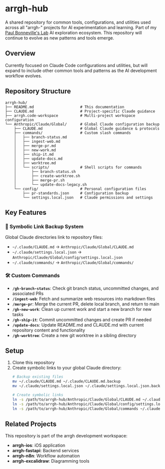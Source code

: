 # arrgh-hub

A shared repository for common tools, configurations, and utilities used across all "arrgh-" projects for AI experimentation and learning. Part of my [Paul Bonneville's Lab](https://github.com/Paul-Bonneville-Labs) AI exploration ecosystem. This repository will continue to evolve as new patterns and tools emerge.

## Overview

Currently focused on Claude Code configurations and utilities, but will expand to include other common tools and patterns as the AI development workflow evolves.

## Repository Structure

```
arrgh-hub/
├── README.md                     # This documentation
├── CLAUDE.md                     # Project-specific Claude guidance
├── arrgh.code-workspace          # Multi-project workspace configuration
└── Anthropic/Claude/Global/      # Global Claude configuration backup
    ├── CLAUDE.md                 # Global Claude guidance & protocols
    ├── commands/                 # Custom slash commands
    │   ├── branch-status.md
    │   ├── ingest-web.md
    │   ├── merge-pr.md
    │   ├── new-work.md
    │   ├── ship-it.md
    │   ├── update-docs.md
    │   ├── worktree.md
    │   └── scripts/              # Shell scripts for commands
    │       ├── branch-status.sh
    │       ├── create-worktree.sh
    │       ├── merge-pr.sh
    │       └── update-docs-legacy.sh
    └── config/                   # Personal configuration files
        ├── pr-standards.json     # Configuration backup
        └── settings.local.json   # Claude permissions and settings
```

## Key Features

### 🔄 Symbolic Link Backup System
Global Claude directories link to repository files:
- `~/.claude/CLAUDE.md` → `Anthropic/Claude/Global/CLAUDE.md`
- `~/.claude/settings.local.json` → `Anthropic/Claude/Global/config/settings.local.json`
- `~/.claude/commands/` → `Anthropic/Claude/Global/commands/`

### 🛠️ Custom Commands
- **`/gh-branch-status`**: Check git branch status, uncommitted changes, and associated PRs
- **`/ingest-web`**: Fetch and summarize web resources into markdown files
- **`/merge-pr`**: Merge the current PR, delete local branch, and return to main
- **`/gh-new-work`**: Clean up current work and start a new branch for new tasks
- **`/gh-ship-it`**: Commit uncommitted changes and create PR if needed
- **`/update-docs`**: Update README.md and CLAUDE.md with current repository content and functionality
- **`/gh-worktree`**: Create a new git worktree in a sibling directory
## Setup

1. Clone this repository
2. Create symbolic links to your global Claude directory:
   ```bash
   # Backup existing files
   mv ~/.claude/CLAUDE.md ~/.claude/CLAUDE.md.backup
   mv ~/.claude/settings.local.json ~/.claude/settings.local.json.backup
   
   # Create symbolic links
   ln -s /path/to/arrgh-hub/Anthropic/Claude/Global/CLAUDE.md ~/.claude/CLAUDE.md
   ln -s /path/to/arrgh-hub/Anthropic/Claude/Global/config/settings.local.json ~/.claude/settings.local.json
   ln -s /path/to/arrgh-hub/Anthropic/Claude/Global/commands ~/.claude/commands
   ```

## Related Projects

This repository is part of the arrgh development workspace:
- **arrgh-ios**: iOS application
- **arrgh-fastapi**: Backend services  
- **arrgh-n8n**: Workflow automation
- **arrgh-excalidraw**: Diagramming tools

